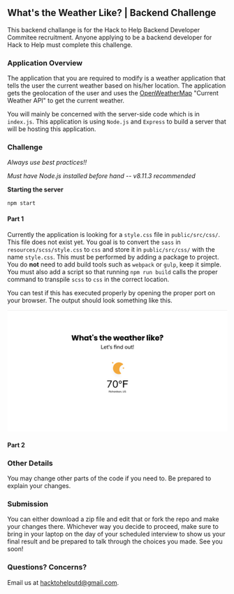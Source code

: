 ## What's the Weather Like? | Backend Challenge
This backend challange is for the Hack to Help Backend Developer Commitee recruitment. Anyone applying to be a backend developer for Hack to Help must complete this challenge.

### Application Overview
The application that you are required to modify is a weather application that tells the user the current weather based on his/her location. The application gets the geolocation of the user and uses the [OpenWeatherMap](https://openweathermap.org/current) "Current Weather API" to get the current weather.

You will mainly be concerned with the server-side code which is in `index.js`. This application is using `Node.js` and `Express` to build a server that will be hosting this application.

### Challenge

*Always use best practices!!*

*Must have Node.js installed before hand -- v8.11.3 recommended*

**Starting the server**

```
npm start
```

#### Part 1

Currently the application is looking for a `style.css` file in `public/src/css/`. This file does not exist yet. You goal is to convert the `sass` in `resources/scss/style.css` to `css` and store it in `public/src/css/` with the name `style.css`. This must be performed by adding a package to project. You do **not** need to add build tools such as `webpack` or `gulp`, keep it simple. You must also add a script so that running `npm run build` calls the proper command to transpile `scss` to `css` in the correct location.

You can test if this has executed properly by opening the proper port on your browser. The output should look something like this.

![Clear Night](https://raw.githubusercontent.com/HackToHelpUTD/frontend-challenge/master/.github/clear-night.png)

#### Part 2



### Other Details
You may change other parts of the code if you need to. Be prepared to explain your changes.

### Submission
You can either download a zip file and edit that or fork the repo and make your changes there. Whichever way you decide to proceed, make sure to bring in your laptop on the day of your scheduled interview to show us your final result and be prepared to talk through the choices you made. See you soon!

### Questions? Concerns?
Email us at [hacktohelputd@gmail.com](mailto:hacktohelputd@gmail.com).
